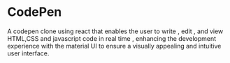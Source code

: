 # CodePen
A codepen clone using react that enables the user to write , edit , and view HTML,CSS and javascript code in real time , enhancing the development experience with the material UI to ensure a visually appealing and intuitive user interface.



